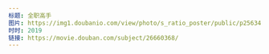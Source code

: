 ```yaml
---
标题: 全职高手
图片: https://img1.doubanio.com/view/photo/s_ratio_poster/public/p2563437048.jpg
时时: 2019
链接: https://movie.douban.com/subject/26660368/
---
```

